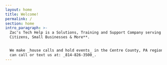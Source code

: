 ```yaml
---
layout: home
title: Welcome!
permalink: /
section: home
intro_paragraph: >-
  Zac's Tech Help is a Solutions, Training and Support Company serving **Senior
  Citizens, Small Businesses & More**.


  We make _house calls and hold events_ in the Centre County, PA region and you
  can call or text us at: _814-826-3500_.
---
```


